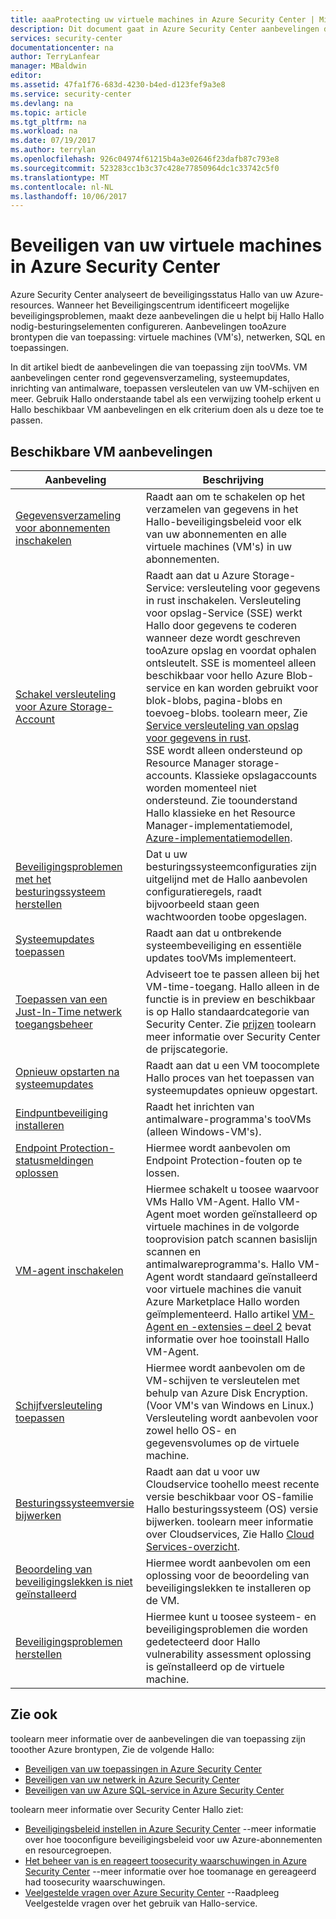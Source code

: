 ```yaml
---
title: aaaProtecting uw virtuele machines in Azure Security Center | Microsoft Docs
description: Dit document gaat in Azure Security Center aanbevelingen die u helpen beveiligen van uw virtuele machines en blijven in overeenstemming met het beveiligingsbeleid.
services: security-center
documentationcenter: na
author: TerryLanfear
manager: MBaldwin
editor: 
ms.assetid: 47fa1f76-683d-4230-b4ed-d123fef9a3e8
ms.service: security-center
ms.devlang: na
ms.topic: article
ms.tgt_pltfrm: na
ms.workload: na
ms.date: 07/19/2017
ms.author: terrylan
ms.openlocfilehash: 926c04974f61215b4a3e02646f23dafb87c793e8
ms.sourcegitcommit: 523283cc1b3c37c428e77850964dc1c33742c5f0
ms.translationtype: MT
ms.contentlocale: nl-NL
ms.lasthandoff: 10/06/2017
---
```

# <a name="protecting-your-virtual-machines-in-azure-security-center"></a>Beveiligen van uw virtuele machines in Azure Security Center
Azure Security Center analyseert de beveiligingsstatus Hallo van uw Azure-resources. Wanneer het Beveiligingscentrum identificeert mogelijke beveiligingsproblemen, maakt deze aanbevelingen die u helpt bij Hallo Hallo nodig-besturingselementen configureren.  Aanbevelingen tooAzure brontypen die van toepassing: virtuele machines (VM's), netwerken, SQL en toepassingen.

In dit artikel biedt de aanbevelingen die van toepassing zijn tooVMs.  VM aanbevelingen center rond gegevensverzameling, systeemupdates, inrichting van antimalware, toepassen versleutelen van uw VM-schijven en meer.  Gebruik Hallo onderstaande tabel als een verwijzing toohelp erkent u Hallo beschikbaar VM aanbevelingen en elk criterium doen als u deze toe te passen.

## <a name="available-vm-recommendations"></a>Beschikbare VM aanbevelingen
| Aanbeveling | Beschrijving |
| --- | --- |
| [Gegevensverzameling voor abonnementen inschakelen](security-center-enable-data-collection.md) |Raadt aan om te schakelen op het verzamelen van gegevens in het Hallo-beveiligingsbeleid voor elk van uw abonnementen en alle virtuele machines (VM's) in uw abonnementen. |
| [Schakel versleuteling voor Azure Storage-Account](security-center-enable-encryption-for-storage-account.md) | Raadt aan dat u Azure Storage-Service: versleuteling voor gegevens in rust inschakelen. Versleuteling voor opslag-Service (SSE) werkt Hallo door gegevens te coderen wanneer deze wordt geschreven tooAzure opslag en voordat ophalen ontsleutelt. SSE is momenteel alleen beschikbaar voor hello Azure Blob-service en kan worden gebruikt voor blok-blobs, pagina-blobs en toevoeg-blobs. toolearn meer, Zie [Service versleuteling van opslag voor gegevens in rust](../storage/common/storage-service-encryption.md).</br>SSE wordt alleen ondersteund op Resource Manager storage-accounts. Klassieke opslagaccounts worden momenteel niet ondersteund. Zie toounderstand Hallo klassieke en het Resource Manager-implementatiemodel, [Azure-implementatiemodellen](../azure-classic-rm.md). |
| [Beveiligingsproblemen met het besturingssysteem herstellen](security-center-remediate-os-vulnerabilities.md) |Dat u uw besturingssysteemconfiguraties zijn uitgelijnd met de Hallo aanbevolen configuratieregels, raadt bijvoorbeeld staan geen wachtwoorden toobe opgeslagen. |
| [Systeemupdates toepassen](security-center-apply-system-updates.md) |Raadt aan dat u ontbrekende systeembeveiliging en essentiële updates tooVMs implementeert. |
| [Toepassen van een Just-In-Time netwerk toegangsbeheer](security-center-just-in-time.md) | Adviseert toe te passen alleen bij het VM-time-toegang. Hallo alleen in de functie is in preview en beschikbaar is op Hallo standaardcategorie van Security Center. Zie [prijzen](security-center-pricing.md) toolearn meer informatie over Security Center de prijscategorie. |
| [Opnieuw opstarten na systeemupdates](security-center-apply-system-updates.md#reboot-after-system-updates) |Raadt aan dat u een VM toocomplete Hallo proces van het toepassen van systeemupdates opnieuw opgestart. |
| [Eindpuntbeveiliging installeren](security-center-install-endpoint-protection.md) |Raadt het inrichten van antimalware-programma's tooVMs (alleen Windows-VM's). |
| [Endpoint Protection-statusmeldingen oplossen](security-center-resolve-endpoint-protection-health-alerts.md) |Hiermee wordt aanbevolen om Endpoint Protection-fouten op te lossen. |
| [VM-agent inschakelen](security-center-enable-vm-agent.md) |Hiermee schakelt u toosee waarvoor VMs Hallo VM-Agent. Hallo VM-Agent moet worden geïnstalleerd op virtuele machines in de volgorde tooprovision patch scannen basislijn scannen en antimalwareprogramma's. Hallo VM-Agent wordt standaard geïnstalleerd voor virtuele machines die vanuit Azure Marketplace Hallo worden geïmplementeerd. Hallo artikel [VM-Agent en -extensies – deel 2](http://azure.microsoft.com/blog/2014/04/15/vm-agent-and-extensions-part-2/) bevat informatie over hoe tooinstall Hallo VM-Agent. |
| [Schijfversleuteling toepassen](security-center-apply-disk-encryption.md) |Hiermee wordt aanbevolen om de VM-schijven te versleutelen met behulp van Azure Disk Encryption. (Voor VM's van Windows en Linux.) Versleuteling wordt aanbevolen voor zowel hello OS- en gegevensvolumes op de virtuele machine. |
| [Besturingssysteemversie bijwerken](security-center-update-os-version.md) |Raadt aan dat u voor uw Cloudservice toohello meest recente versie beschikbaar voor OS-familie Hallo besturingssysteem (OS) versie bijwerken.  toolearn meer informatie over Cloudservices, Zie Hallo [Cloud Services-overzicht](../cloud-services/cloud-services-choose-me.md). |
| [Beoordeling van beveiligingslekken is niet geïnstalleerd](security-center-vulnerability-assessment-recommendations.md) |Hiermee wordt aanbevolen om een oplossing voor de beoordeling van beveiligingslekken te installeren op de VM. |
| [Beveiligingsproblemen herstellen](security-center-vulnerability-assessment-recommendations.md#review-the-recommendation) |Hiermee kunt u toosee systeem- en beveiligingsproblemen die worden gedetecteerd door Hallo vulnerability assessment oplossing is geïnstalleerd op de virtuele machine. |

## <a name="see-also"></a>Zie ook
toolearn meer informatie over de aanbevelingen die van toepassing zijn tooother Azure brontypen, Zie de volgende Hallo:

* [Beveiligen van uw toepassingen in Azure Security Center](security-center-application-recommendations.md)
* [Beveiligen van uw netwerk in Azure Security Center](security-center-network-recommendations.md)
* [Beveiligen van uw Azure SQL-service in Azure Security Center](security-center-sql-service-recommendations.md)

toolearn meer informatie over Security Center Hallo ziet:

* [Beveiligingsbeleid instellen in Azure Security Center](security-center-policies.md) --meer informatie over hoe tooconfigure beveiligingsbeleid voor uw Azure-abonnementen en resourcegroepen.
* [Het beheer van is en reageert toosecurity waarschuwingen in Azure Security Center](security-center-managing-and-responding-alerts.md) --meer informatie over hoe toomanage en gereageerd had toosecurity waarschuwingen.
* [Veelgestelde vragen over Azure Security Center](security-center-faq.md) --Raadpleeg Veelgestelde vragen over het gebruik van Hallo-service.
